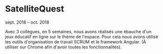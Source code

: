 # SatelliteQuest

sept. 2018 – oct. 2018

Avec 3 collègues, en 5 semaines, nous avons réalisés une ébauche d'un jeux éducatif en ligne sur le thème de l'espace. Pour cela nous avons utilisé les outils d'organisation de travail SCRUM et le framework Angular. 
(À utiliser sur Chrome afin d'avoir toutes les fonctionnalités).
